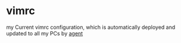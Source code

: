 # vimrc

my Current vimrc configuration, which is automatically deployed and updated to all my PCs by [agent](https://github.com/azak-azkaran/agent)
